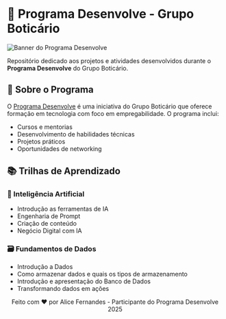 # 🌱 Programa Desenvolve - Grupo Boticário

![Banner do Programa Desenvolve](https://desenvolve.grupoboticario.com.br/images/desenvolve-logo.png)

Repositório dedicado aos projetos e atividades desenvolvidos durante o **Programa Desenvolve** do Grupo Boticário.

## 📝 Sobre o Programa
O [Programa Desenvolve](https://www.grupoboticario.com.br/desenvolve) é uma iniciativa do Grupo Boticário que oferece formação em tecnologia com foco em empregabilidade. O programa inclui:

- Cursos e mentorias
- Desenvolvimento de habilidades técnicas
- Projetos práticos
- Oportunidades de networking


## 📚 Trilhas de Aprendizado

### 🤖 Inteligência Artificial
- Introdução as ferramentas de IA
- Engenharia de Prompt
- Criação de conteúdo
- Negócio Digital com IA

### 🗃️ Fundamentos de Dados
- Introdução a Dados
- Como armazenar dados e quais os tipos de armazenamento
- Introdução e apresentação do Banco de Dados
- Transformando dados em ações

<p align="center">
  Feito com ❤️ por Alice Fernandes - Participante do Programa Desenvolve 2025
</p> 

